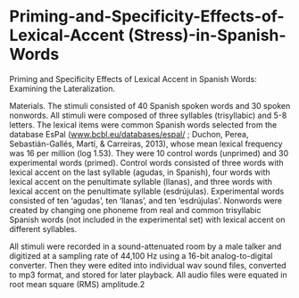 # Priming-and-Specificity-Effects-of-Lexical-Accent (Stress)-in-Spanish-Words
Priming and Specificity Effects of Lexical Accent in Spanish Words: Examining the Lateralization.

Materials. 
The stimuli consisted of 40 Spanish spoken words and 30 spoken nonwords. 
All stimuli were composed of three syllables (trisyllabic) and 5-8 letters. 
The lexical items were common Spanish words selected from the database EsPal (www.bcbl.eu/databases/espal/ ; Duchon, Perea, Sebastián-Gallés, Martí, & Carreiras, 2013), whose mean lexical frequency was 16 per million (log 1.53). 
They were 10 control words (unprimed) and 30 experimental words (primed). 
Control words consisted of three words with lexical accent on the last syllable (agudas, in Spanish), four words with lexical accent on the penultimate syllable (llanas), and three words with lexical accent on the penultimate syllable (esdrújulas). 
Experimental words consisted of ten ‘agudas’, ten ‘llanas’, and ten ‘esdrújulas’. Nonwords were created by changing one phoneme from real and common trisyllabic Spanish words (not included in the experimental set) with lexical accent on different syllables.

All stimuli were recorded in a sound-attenuated room by a male talker and digitized at a sampling rate of 44,100 Hz using a 16-bit analog-to-digital converter. 
Then they were edited into individual wav sound files, converted to mp3 format, and stored for later playback. All audio files were equated in root mean square (RMS) amplitude.2
